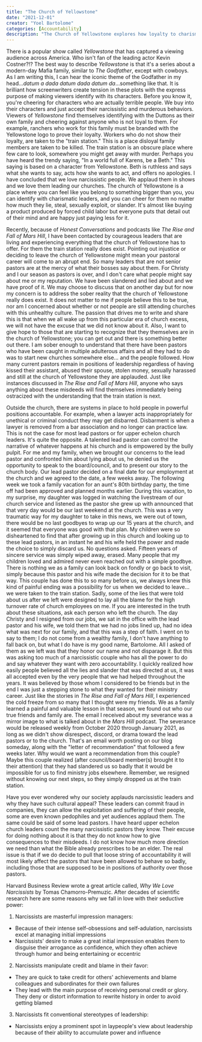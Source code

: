 ```yaml
---
title: "The Church of Yellowstone"
date: "2021-12-01"
creator: "Yoel Bartolome"
categories: [Accountability]
description: "The Church of Yellowstone explores how loyalty to charismatic leaders can overshadow truth and justice. This piece draws parallels to pop culture and urges readers to seek genuine community and accountability."
---
```


There is a popular show called *Yellowstone* that has captured a viewing audience across America. Who isn't fan of the leading actor Kevin Costner?!? The best way to describe *Yellowstone* is that it's a series about a modern-day Mafia family, similar to *The Godfather*, except with cowboys. As I am writing this, I can hear the iconic theme of the Godfather in my head…*datum a dada datum dada datum da*…something like that. It is brilliant how screenwriters create tension in these plots with the express purpose of making viewers identify with its characters. Before you know it, you're cheering for characters who are actually terrible people. We buy into their characters and just accept their narcissistic and murderous behaviors. Viewers of *Yellowstone* find themselves identifying with the Duttons as their own family and cheering against anyone who is not loyal to them. For example, ranchers who work for this family must be branded with the Yellowstone logo to prove their loyalty. Workers who do not show their loyalty, are taken to the "train station." This is a place disloyal family members are taken to be killed. The train station is an obscure place where few care to look, somewhere you might get away with murder. Perhaps you have heard the trendy saying, "In a world full of Karens, be a Beth." This saying is based on a character from Yellowstone. Beth is ruthless and says what she wants to say, acts how she wants to act, and offers no apologies. I have concluded that we love narcissistic people. We applaud them in shows and we love them leading our churches. The church of Yellowstone is a place where you can feel like you belong to something bigger than you, you can identify with charismatic leaders, and you can cheer for them no matter how much they lie, steal, sexually exploit, or slander. It's almost like buying a product produced by forced child labor but everyone puts that detail out of their mind and are happy just paying less for it.

Recently, because of *Honest Conversations* and podcasts like *The Rise and Fall of Mars Hill*, I have been contacted by courageous leaders that are living and experiencing everything that the church of Yellowstone has to offer. For them the train station really does exist. Pointing out injustice or deciding to leave the church of Yellowstone might mean your pastoral career will come to an abrupt end. So many leaders that are not senior pastors are at the mercy of what their bosses say about them. For Christy and I our season as pastors is over, and I don't care what people might say about me or my reputation. We have been slandered and lied about and we have proof of it. We may choose to discuss that on another day but for now my concern is to address the sober reality that the church of Yellowstone really does exist. It does not matter to me if people believe this to be true, nor am I concerned about whether or not people are still attending churches with this unhealthy culture. The passion that drives me to write and share this is that when we all wake up from this particular era of church excess, we will not have the excuse that we did not know about it. Also, I want to give hope to those that are starting to recognize that they themselves are in the church of Yellowstone; you can get out and there is something better out there. I am sober enough to understand that there have been pastors who have been caught in multiple adulterous affairs and all they had to do was to start new churches somewhere else… and the people followed. How many current pastors remain in positions of leadership regardless of having kissed their assistant, abused their spouse, stolen money, sexually harassed and still at the church of Yellowstone they are applauded. Just like instances discussed in *The Rise and Fall of Mars Hill*, anyone who says anything about these misdeeds will find themselves immediately being ostracized with the understanding that the train station is next.

Outside the church, there are systems in place to hold people in powerful positions accountable. For example, when a lawyer acts inappropriately for unethical or criminal conduct they may get disbarred. Disbarment is when a lawyer is removed from a bar association and no longer can practice law. This is not the case for most lead pastors or for upper echelon church leaders. It's quite the opposite. A talented lead pastor can control the narrative of whatever happens at his church and is empowered by the bully pulpit. For me and my family, when we brought our concerns to the lead pastor and confronted him about lying about us, he denied us the opportunity to speak to the board/council, and to present our story to the church body. Our lead pastor decided on a final date for our employment at the church and we agreed to the date, a few weeks away. The following week we took a family vacation for an aunt's 80th birthday party, the time off had been approved and planned months earlier. During this vacation, to my surprise, my daughter was logged in watching the livestream of our church service and listened as the pastor she grew up with announced that that very day would be our last weekend at the church. This was a very traumatic way for my daughter to take in this news, we were out of town, there would be no last goodbyes to wrap up our 15 years at the church, and it seemed that everyone was good with that plan. My children were so disheartened to find that after growing up in this church and looking up to these lead pastors, in an instant he and his wife held the power and made the choice to simply discard us. No questions asked. Fifteen years of sincere service was simply wiped away, erased. Many people that my children loved and admired never even reached out with a simple goodbye. There is nothing we as a family can look back on fondly or go back to visit, simply because this pastor and his wife made the decision for it to be that way. This couple has done this to so many before us, we always knew this kind of painful ending was a possibility for us when we decided to leave… we were taken to the train station. Sadly, some of the lies that were told about us after we left were designed to lay all the blame for the high turnover rate of church employees on me. If you are interested in the truth about these situations, ask each person who left the church. The day Christy and I resigned from our jobs, we sat in the office with the lead pastor and his wife, we told them that we had no jobs lined up, had no idea what was next for our family, and that this was a step of faith. I went on to say to them; I do not come from a wealthy family, I don't have anything to fall back on, but what I do have is my good name, Bartolome. All I asked of them as we left was that they honor our name and not disparage it. But this was asking too much of a narcissistic couple who has all the power to do and say whatever they want with zero accountability. I quickly realized how easily people believed all the lies and slander that was directed at us, it was all accepted even by the very people that we had helped throughout the years. It was believed by those whom I considered to be friends but in the end I was just a stepping stone to what they wanted for their ministry career. Just like the stories in *The Rise and Fall of Mars Hill*, I experienced the cold freeze from so many that I thought were my friends. We as a family learned a painful and valuable lesson in that season, we found out who our true friends and family are. The email I received about my severance was a mirror image to what is talked about in the *Mars Hill* podcast. The severance would be released weekly from October 2020 through January 2021, as long as we didn't show disrespect, discord, or drama toward the lead pastors or to the church. That's an email worth posting on our blog someday, along with the "letter of recommendation" that followed a few weeks later. Why would we want a recommendation from this couple? Maybe this couple realized (after council/board member(s) brought it to their attention) that they had slandered us so badly that it would be impossible for us to find ministry jobs elsewhere. Remember, we resigned without knowing our next steps, so they simply dropped us at the train station.

Have you ever wondered why our society applauds narcissistic leaders and why they have such cultural appeal? These leaders can commit fraud in companies, they can allow the exploitation and suffering of their people, some are even known pedophiles and yet audiences applaud them. The same could be said of some lead pastors. I have heard upper echelon church leaders count the many narcissistic pastors they know. Their excuse for doing nothing about it is that they do not know how to give consequences to their misdeeds. I do not know how much more direction we need than what the Bible already prescribes to be an elder. The real issue is that if we do decide to pull that loose string of accountability it will most likely affect the pastors that have been allowed to behave so badly, including those that are supposed to be in positions of authority over those pastors.

Harvard Business Review wrote a great article called, *Why We Love Narcissists* by Tomas Chamorro-Premuzic. After decades of scientific research here are some reasons why we fall in love with their seductive power:

1. Narcissists are masterful impression managers:

* Because of their intense self-obsessions and self-adulation, narcissists excel at managing initial impressions
* Narcissists' desire to make a great initial impression enables them to disguise their arrogance as confidence, which they often achieve through humor and being entertaining or eccentric

2. Narcissists manipulate credit and blame in their favor:

* They are quick to take credit for others' achievements and blame colleagues and subordinates for their own failures
* They lead with the main purpose of receiving personal credit or glory. They deny or distort information to rewrite history in order to avoid getting blamed

3. Narcissists fit conventional stereotypes of leadership:

* Narcissists enjoy a prominent spot in laypeople's view about leadership because of their ability to accumulate power and influence